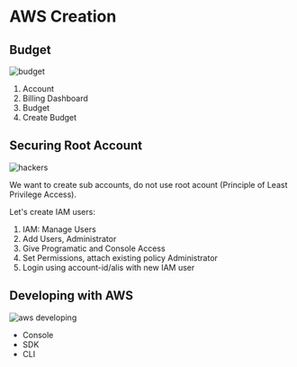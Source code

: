 # AWS Creation

## Budget

![budget](https://www.memesmonkey.com/images/memesmonkey/d9/d981d8167c570f29f5b3120fe1044577.jpeg)

1. Account
2. Billing Dashboard
3. Budget
4. Create Budget

## Securing Root Account

![hackers](http://colleenrich.com/wp-content/uploads/2013/01/hacker-cat.jpeg)

We want to create sub accounts, do not use root acount (Principle of Least Privilege Access).

Let's create IAM users:

1. IAM: Manage Users
2. Add Users, Administrator
3. Give Programatic and Console Access
4. Set Permissions, attach existing policy Administrator
5. Login using account-id/alis with new IAM user

## Developing with AWS

![aws developing](https://pics.me.me/devopsist-for-developers-change-my-mind-imgfip-com-what-actually-is-31479622.png)

* Console
* SDK
* CLI
